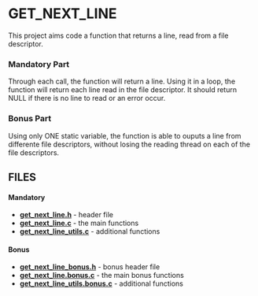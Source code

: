 # GET_NEXT_LINE

This project aims code a function that returns a line, read from a file descriptor.

### Mandatory Part
Through each call, the function will return a line.
Using it in a loop, the function will return each line read in the file descriptor.
It should return NULL if there is no line to read or an error occur.

### Bonus Part
Using only ONE static variable, the function is able to ouputs a line from differente file descriptors, without losing the reading thread on each of the file descriptors.

## FILES

#### Mandatory
* [**get_next_line.h**](https://github.com/silvatom/get_next_line/blob/master/get_next_line.h) - header file
* [**get_next_line.c**](https://github.com/silvatom/get_next_line/blob/master/get_next_line.c) - the main functions
* [**get_next_line_utils.c**](https://github.com/silvatom/get_next_line/blob/master/get_next_line_utils.c) - additional functions

#### Bonus
* [**get_next_line_bonus.h**](https://github.com/silvatom/get_next_line/blob/master/get_next_line_bonus.h) - bonus header file
* [**get_next_line.bonus.c**](https://github.com/silvatom/get_next_line/blob/master/get_next_line_bonus.c) - the main bonus functions
* [**get_next_line_utils.bonus.c**](https://github.com/silvatom/get_next_line/blob/master/get_next_line_utils_bonus.c) - additional functions
